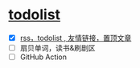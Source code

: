 # [todolist](https://github.com/dululu/notes/issues/3)

- [x]  [rss，todolist , 友情链接，置顶文章](#1) 
- [ ] 扇贝单词，读书&刷剧区
- [ ]  GitHub Action
